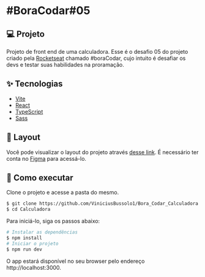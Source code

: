 # #BoraCodar#05

## 💻 Projeto

Projeto de front end de uma calculadora. Esse é o desafio 05 do projeto criado pela <a href="https://www.rocketseat.com.br/">Rocketseat</a> chamado #boraCodar, cujo intuito é desafiar os devs e testar suas habilidades na proramação.

## ✨ Tecnologias

- [Vite](https://vitejs.dev/)
- [React](https://reactjs.org)
- [TypeScript](https://www.typescriptlang.org/)
- [Sass](https://sass-lang.com/)

## 🔖 Layout

Você pode visualizar o layout do projeto através [desse link](https://www.figma.com/community/file/1202607074523509182). É necessário ter conta no [Figma](http://figma.com/) para acessá-lo.

## 🚀 Como executar

Clone o projeto e acesse a pasta do mesmo.

```bash
$ git clone https://github.com/ViniciusBussolo1/Bora_Codar_Calculadora.git
$ cd Calculadora
```

Para iniciá-lo, siga os passos abaixo:

```bash
# Instalar as dependências
$ npm install
# Iniciar o projeto
$ npm run dev
```

O app estará disponível no seu browser pelo endereço http://localhost:3000.
